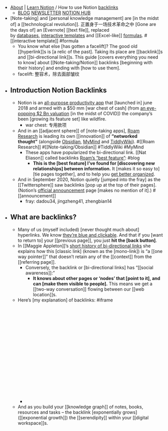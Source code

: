 - [About](https://radreads.co/start-here/) | [Learn Notion](https://radreads.co/notion/) / How to use Notion [backlinks](https://radreads.co/notion-backlinks/)
    - [BLOG](https://radreads.co/blog/)
[NEWSLETTER](https://radreads.co/subscribe/) 
[NOTION HUB](https://radreads.co/notion/)
- [Note-taking] and [personal knowledge management] are [in the midst of] a [[technological revolution]]. 正置身于一场技术革命之中 [Gone are the days of] an [Evernote] [[text file]], replaced by [databases](https://radreads.co/notion-databases/), [interactive templates](https://radreads.co/notion-templates/) and [[Excel-like]] [formulas](https://radreads.co/notion-formulas/). #[[interactive template]] #formula
    - You know what else [has gotten a facelift]? The good old [[hyperlink]]s is [a relic of the past]. Taking its place are [[backlink]]s and [[bi-directional link]]s. This guide [covers everything you need to know] about [[Note-taking/Notion]] backlinks [beginning with their history] and ending with [how to use them].
    - facelift: 整容术，除去面部皱纹
- ## Introduction Notion Backlinks
    - Notion is an [all-purpose productivity app](https://radreads.co/notion/) that [launched in] june 2018 and armed with a $50 mm [war chest of cash] (from [an eye-popping $2 Bn valuation](https://techcrunch.com/2020/04/01/notion-hits-2-billion-valuation-in-new-raise/) [in the midst of COVID]) the company’s been [growing its feature set] like wildfire. 
        - war chest: 专用款项
    - And in an [[adjacent sphere]] of [note-taking apps], [Roam Research](http://roamresearch.com/) is leading its own [[innovation]] of **“networked thought”** (alongside [Obsidian](https://obsidian.md/), [MyMind](https://mymind.com/) and [TiddlyWiki](https://tiddlywiki.com/)). #[[Roam Research]] #[[Note-taking/Obsidian]] #TiddlyWiki #MyMind
        - These apps have popularized the bi-directional link. [[Nat Eliason]] called backlinks [Roam’s “best feature”](https://www.nateliason.com/blog/roam): #blog
            - __This is the [best feature] I’ve found for [discovering new relationships] between information.__ It [makes it so easy to] [tie pages together], and to help you [get better organized]([[organized]]). 
    - And in September 2020, Notion quietly [jumped into the fray] as the [[Twittersphere]] saw backlinks [pop up at the top of their pages]. (Notion’s [official announcement](https://www.notion.so/What-s-New-157765353f2c4705bd45474e5ba8b46c) page [makes no mention of it].) #[[announcement]]
        - fray: dadou34, jingzheng41, zhengbian14
- ## What are backlinks?
    - Many of us (myself included) [never thought much about] hyperlinks. We know [they’re blue and clickable]([[clickable]]). And that if you [want to return to] your [[previous page]], you just __hit the [back button]__.
    - In [[Maggie Appleton]]’s [short history of bi-directional links](https://maggieappleton.com/bidirectionals) she explains how this [classic link] (known as the [mono-link]) is “a [[one way pointer]]” that doesn’t retain any of the [[context]] from the [[referring page]]. 
        - Conversely, the backlink or [bi-directional links] has “[[social awareness]]:”
            - __It knows about other pages or ‘nodes’ that [point to it], and can [make them visible to people].__ This means we get a [[two-way conversation]] flowing between our [[web location]]s.
    - Here’s [my explanation] of backlinks: #iframe
        - <iframe class=" lazyloaded" data-src="https://www.youtube.com/embed/3GG0Ck14ISM" allow="accelerometer; autoplay; encrypted-media; gyroscope; picture-in-picture" allowfullscreen="" width="560" height="315" frameborder="0"></iframe>
    - And as you build your [[knowledge graph]] of notes, books, resources and tasks – the backlink [exponentially grows]([[exponential growth]]) the [[serendipity]] within your [[digital workspace]]s. 
